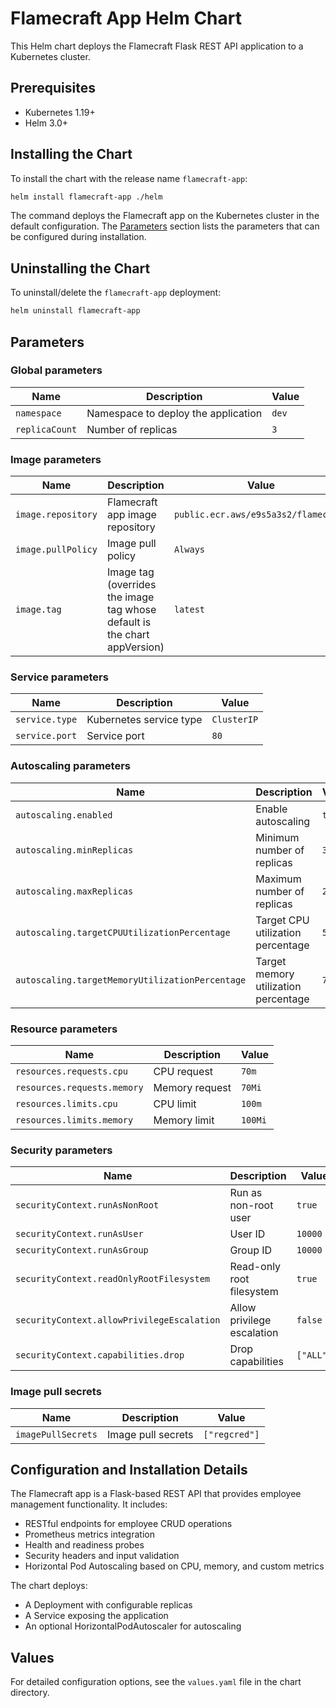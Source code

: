 # Flamecraft App Helm Chart

This Helm chart deploys the Flamecraft Flask REST API application to a Kubernetes cluster.

## Prerequisites

- Kubernetes 1.19+
- Helm 3.0+

## Installing the Chart

To install the chart with the release name `flamecraft-app`:

```bash
helm install flamecraft-app ./helm
```

The command deploys the Flamecraft app on the Kubernetes cluster in the default configuration. The [Parameters](#parameters) section lists the parameters that can be configured during installation.

## Uninstalling the Chart

To uninstall/delete the `flamecraft-app` deployment:

```bash
helm uninstall flamecraft-app
```

## Parameters

### Global parameters

| Name                      | Description                                     | Value |
|---------------------------|-------------------------------------------------|-------|
| `namespace`               | Namespace to deploy the application             | `dev` |
| `replicaCount`            | Number of replicas                              | `3`   |

### Image parameters

| Name                 | Description                                                  | Value                                    |
|----------------------|--------------------------------------------------------------|------------------------------------------|
| `image.repository`   | Flamecraft app image repository                              | `public.ecr.aws/e9s5a3s2/flamecraft`     |
| `image.pullPolicy`   | Image pull policy                                            | `Always`                                |
| `image.tag`          | Image tag (overrides the image tag whose default is the chart appVersion) | `latest` |

### Service parameters

| Name                  | Description                                   | Value       |
|-----------------------|-----------------------------------------------|-------------|
| `service.type`        | Kubernetes service type                       | `ClusterIP` |
| `service.port`        | Service port                                  | `80`        |

### Autoscaling parameters

| Name                                        | Description                                            | Value  |
|---------------------------------------------|--------------------------------------------------------|--------|
| `autoscaling.enabled`                       | Enable autoscaling                                     | `true` |
| `autoscaling.minReplicas`                   | Minimum number of replicas                             | `3`    |
| `autoscaling.maxReplicas`                   | Maximum number of replicas                             | `20`   |
| `autoscaling.targetCPUUtilizationPercentage` | Target CPU utilization percentage                       | `50`   |
| `autoscaling.targetMemoryUtilizationPercentage` | Target memory utilization percentage                | `70`   |

### Resource parameters

| Name                     | Description                | Value          |
|--------------------------|----------------------------|----------------|
| `resources.requests.cpu` | CPU request                | `70m`          |
| `resources.requests.memory` | Memory request            | `70Mi`         |
| `resources.limits.cpu`   | CPU limit                  | `100m`         |
| `resources.limits.memory`| Memory limit               | `100Mi`        |

### Security parameters

| Name                              | Description                          | Value     |
|-----------------------------------|--------------------------------------|-----------|
| `securityContext.runAsNonRoot`    | Run as non-root user                 | `true`    |
| `securityContext.runAsUser`       | User ID                              | `10000`   |
| `securityContext.runAsGroup`      | Group ID                             | `10000`   |
| `securityContext.readOnlyRootFilesystem` | Read-only root filesystem       | `true`    |
| `securityContext.allowPrivilegeEscalation` | Allow privilege escalation     | `false`   |
| `securityContext.capabilities.drop`| Drop capabilities                   | `["ALL"]` |

### Image pull secrets

| Name                | Description                      | Value               |
|---------------------|----------------------------------|---------------------|
| `imagePullSecrets`  | Image pull secrets               | `["regcred"]`       |

## Configuration and Installation Details

The Flamecraft app is a Flask-based REST API that provides employee management functionality. It includes:

- RESTful endpoints for employee CRUD operations
- Prometheus metrics integration
- Health and readiness probes
- Security headers and input validation
- Horizontal Pod Autoscaling based on CPU, memory, and custom metrics

The chart deploys:
- A Deployment with configurable replicas
- A Service exposing the application
- An optional HorizontalPodAutoscaler for autoscaling

## Values

For detailed configuration options, see the `values.yaml` file in the chart directory.
